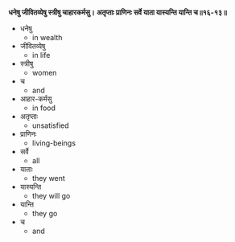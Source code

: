 **धनेषु जीवितव्येषु स्त्रीषु चाहारकर्मसु।**
**अतृप्ताः प्राणिनः सर्वे याता यास्यन्ति यान्ति च॥१६-१३॥**

- धनेषु
    - in wealth
- जीवितव्येषु
    - in life
- स्त्रीषु
    - women
- च
    - and
- आहार-कर्मसु
    - in food
- अतृप्ताः
    - unsatisfied
- प्राणिनः
    - living-beings
- सर्वे
    - all
- याताः
    - they went
- यास्यन्ति
    - they will go
- यान्ति
    - they go
- च
    - and